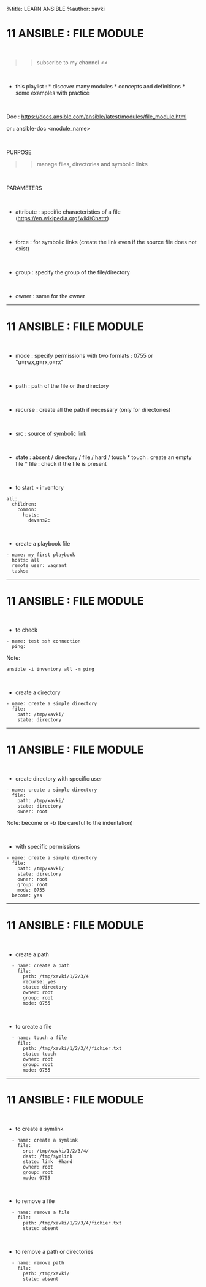 %title: LEARN ANSIBLE
%author: xavki


# 11 ANSIBLE : FILE MODULE

<br>

>> subscribe to my channel <<

<br>

* this playlist :
			* discover many modules
			* concepts and definitions
			* some examples with practice

<br>

Doc : https://docs.ansible.com/ansible/latest/modules/file_module.html

or : ansible-doc <module_name>

<br>

PURPOSE

>> manage files, directories and symbolic links

<br>

PARAMETERS

<br>

* attribute : specific characteristics of a file (https://en.wikipedia.org/wiki/Chattr)

<br>

* force : for symbolic links (create the link even if the source file does not exist)

<br>

* group : specify the group of the file/directory

<br>

* owner : same for the owner

---------------------------------------------------------------------------------

# 11 ANSIBLE : FILE MODULE

<br>

* mode : specify permissions with two formats : 0755 or "u=rwx,g=rx,o=rx"

<br>

* path : path of the file or the directory

<br>

* recurse : create all the path if necessary (only for directories)

<br>

* src : source of symbolic link

<br>

* state : absent / directory / file / hard / touch
		* touch : create an empty file
		* file : check if the file is present

<br>

* to start > inventory

```
all:
  children:
    common:
      hosts:
        devans2:
```

<br>

* create a playbook file

```
- name: my first playbook
  hosts: all
  remote_user: vagrant
  tasks:
```

---------------------------------------------------------------------------------

# 11 ANSIBLE : FILE MODULE

<br>

* to check 

```
- name: test ssh connection
  ping:
```

Note:

```
ansible -i inventory all -m ping
```

<br>

* create a directory

```
- name: create a simple directory
  file:
    path: /tmp/xavki/
    state: directory
```

---------------------------------------------------------------------------------

# 11 ANSIBLE : FILE MODULE

<br>

* create directory with specific user

```
- name: create a simple directory
  file:
    path: /tmp/xavki/
    state: directory
    owner: root
```

Note: become or -b (be careful to the indentation)

<br>

* with specific permissions

```
- name: create a simple directory
  file:
    path: /tmp/xavki/
    state: directory
    owner: root
    group: root
    mode: 0755
  become: yes
```

---------------------------------------------------------------------------------

# 11 ANSIBLE : FILE MODULE

<br>

* create a path

```
  - name: create a path
    file:
      path: /tmp/xavki/1/2/3/4
      recurse: yes
      state: directory
      owner: root
      group: root
      mode: 0755
``` 

<br>

* to create a file

```
  - name: touch a file
    file:
      path: /tmp/xavki/1/2/3/4/fichier.txt
      state: touch
      owner: root
      group: root
      mode: 0755
```

---------------------------------------------------------------------------------

# 11 ANSIBLE : FILE MODULE

<br>

* to create a symlink

```
  - name: create a symlink
    file:
      src: /tmp/xavki/1/2/3/4/
      dest: /tmp/symlink
      state: link  #hard
      owner: root
      group: root
      mode: 0755
```

<br>

* to remove a file

```
  - name: remove a file
    file:
      path: /tmp/xavki/1/2/3/4/fichier.txt
      state: absent
```

<br>

* to remove a path or directories

```
  - name: remove path
    file:
      path: /tmp/xavki/
      state: absent
```


